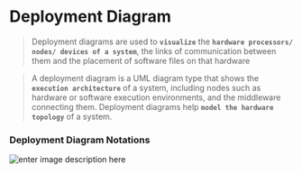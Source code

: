 # Deployment Diagram
>Deployment diagrams are used to **` visualize `** the **`hardware processors/ nodes/ devices of a system`**, the links of communication between them and the placement of software files on that hardware

>A deployment diagram is a UML diagram type that shows the **`execution architecture`** of a system, including nodes such as hardware or software execution environments, and the middleware connecting them. Deployment diagrams help **`model the hardware topology`** of a system.

### Deployment Diagram Notations

![enter image description here](https://github.com/venu-shastri/ooad-uml-knowledge/blob/master/images/Deployment-Diagram-1.png)
<!--stackedit_data:
eyJoaXN0b3J5IjpbMjY5ODg2NTc1LDEwMzA4NTI1OTIsLTExMz
QwNjQ5MzBdfQ==
-->
